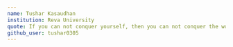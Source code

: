 ```yaml
---
name: Tushar Kasaudhan
institution: Reva University
quote: If you can not conquer yourself, then you can not conquer the world
github_user: tushar0305
---
```

